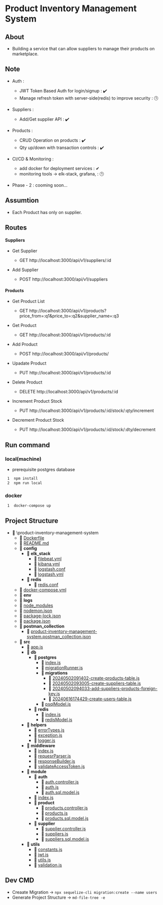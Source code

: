 # Product Inventory Management System

## About

- Building a service that can allow suppliers to manage their products on marketplace.

## Note

- Auth :
  - JWT Token Based Auth for login/signup : ✔️
  - Manage refresh token with server-side(redis) to improve security : 🕒
- Suppliers :
  - Add/Get supplier API : ✔️
- Products :
  - CRUD Operation on products : ✔️
  - Qty up/down with transaction controls : ✔️
- CI/CD & Monitoring :

  - add docker for deployment services : ✔
  - monitoring tools -> elk-stack, grafana, : 🕒

- Phase - 2 : cooming soon...

## Assumtion

- Each Product has only on supplier.

## Routes

#### Suppliers

- Get Supplier

  - GET http://localhost:3000/api/v1/suppliers/:id

- Add Supplier
  - POST http://localhost:3000/api/v1/suppliers

#### Products

- Get Product List

  - GET http://localhost:3000/api/v1/products?price_from=:q1&price_to=:q2&supplier_name=:q3

- Get Product

  - GET http://localhost:3000/api/v1/products/:id

- Add Product

  - POST http://localhost:3000/api/v1/products/

- Upadate Product

  - PUT http://localhost:3000/api/v1/products/:id

- Delete Product

  - DELETE http://localhost:3000/api/v1/products/:id

- Increment Product Stock

  - PUT http://localhost:3000/api/v1/products/:id/stock/:qty/increment

- Decrement Product Stock

  - PUT http://localhost:3000/api/v1/products/:id/stock/:dty/decrement

## Run command

### local(machine)

- prerequisite postgres database

```bash
 1  npm install
 2  npm run local
```

### docker

```bash
 1  docker-compose up
```

## Project Structure

- 📂 \product\-inventory\-management\-system
  - 📄 [Dockerfile](Dockerfile)
  - 📄 [README.md](README.md)
  - 📂 **config**
    - 📂 **elk_stack**
      - 📄 [filebeat.yml](config/elk_stack/filebeat.yml)
      - 📄 [kibana.yml](config/elk_stack/kibana.yml)
      - 📄 [logstash.conf](config/elk_stack/logstash.conf)
      - 📄 [logstash.yml](config/elk_stack/logstash.yml)
    - 📂 **redis**
      - 📄 [redis.conf](config/redis/redis.conf)
  - 📄 [docker\-compose.yml](docker-compose.yml)
  - 📂 **env**
  - 📂 **logs**
  - 📄 [node_modules](node_modules)
  - 📄 [nodemon.json](nodemon.json)
  - 📄 [package\-lock.json](package-lock.json)
  - 📄 [package.json](package.json)
  - 📂 **postman_collection**
    - 📄 [product\-inventory\-management\-system.postman_collection.json](postman_collection/product-inventory-management-system.postman_collection.json)
  - 📂 **src**
    - 📄 [app.js](src/app.js)
    - 📂 **db**
      - 📂 **postgres**
        - 📄 [index.js](src/db/postgres/index.js)
        - 📄 [migrationRunner.js](src/db/postgres/migrationRunner.js)
        - 📂 **migrations**
          - 📄 [20240502091402\-create\-products\-table.js](src/db/postgres/migrations/20240502091402-create-products-table.js)
          - 📄 [20240502093005\-create\-suppliers\-table.js](src/db/postgres/migrations/20240502093005-create-suppliers-table.js)
          - 📄 [20240502094033\-add\-suppliers\-products\-foreign\-key.js](src/db/postgres/migrations/20240502094033-add-suppliers-products-foreign-key.js)
          - 📄 [20240616174429\-create\-users\-table.js](src/db/postgres/migrations/20240616174429-create-users-table.js)
        - 📄 [psqlModel.js](src/db/postgres/psqlModel.js)
      - 📂 **redis**
        - 📄 [index.js](src/db/redis/index.js)
        - 📄 [redisModel.js](src/db/redis/redisModel.js)
    - 📂 **helpers**
      - 📄 [errorTypes.js](src/helpers/errorTypes.js)
      - 📄 [exception.js](src/helpers/exception.js)
      - 📄 [logger.js](src/helpers/logger.js)
    - 📂 **middleware**
      - 📄 [index.js](src/middleware/index.js)
      - 📄 [requesrParser.js](src/middleware/requesrParser.js)
      - 📄 [responseBuilder.js](src/middleware/responseBuilder.js)
      - 📄 [validateAccessToken.js](src/middleware/validateAccessToken.js)
    - 📂 **module**
      - 📂 **auth**
        - 📄 [auth.controller.js](src/module/auth/auth.controller.js)
        - 📄 [auth.js](src/module/auth/auth.js)
        - 📄 [auth.sql.model.js](src/module/auth/auth.sql.model.js)
      - 📄 [index.js](src/module/index.js)
      - 📂 **product**
        - 📄 [products.controller.js](src/module/product/products.controller.js)
        - 📄 [products.js](src/module/product/products.js)
        - 📄 [products.sql.model.js](src/module/product/products.sql.model.js)
      - 📂 **supplier**
        - 📄 [supplier.controller.js](src/module/supplier/supplier.controller.js)
        - 📄 [suppliers.js](src/module/supplier/suppliers.js)
        - 📄 [suppliers.sql.model.js](src/module/supplier/suppliers.sql.model.js)
    - 📂 **utils**
      - 📄 [constants.js](src/utils/constants.js)
      - 📄 [jwt.js](src/utils/jwt.js)
      - 📄 [utils.js](src/utils/utils.js)
      - 📄 [validation.js](src/utils/validation.js)

## Dev CMD

- Creaate Migration -> `npx sequelize-cli migration:create --name users`
- Generate Project Structure -> `md-file-tree -e`
